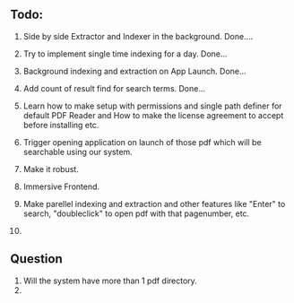## Todo: 
1. Side by side Extractor and Indexer in the background. Done....
2. Try to implement single time indexing for a day. Done...
3. Background indexing and extraction on App Launch. Done...
4. Add count of result find for search terms. Done...
5. Learn how to make setup with permissions and single path definer for default PDF Reader and How to make the license agreement to accept before installing etc.
6. Trigger opening application on launch of those pdf which will be searchable using our system.
7. Make it robust.
8. Immersive Frontend.

11. Make parellel indexing and extraction and other features like "Enter" to search, "doubleclick" to open pdf with that pagenumber, etc.
12. 



## Question
1. Will the system have more than 1 pdf directory.
2.  
